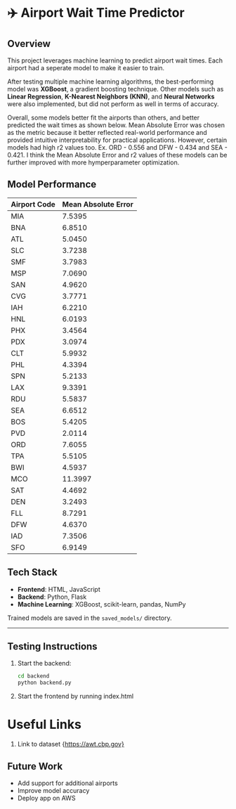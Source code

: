 # ✈️ Airport Wait Time Predictor

##  Overview

This project leverages machine learning to predict airport wait times. Each airport had a seperate model to make it easier to train.

After testing multiple machine learning algorithms, the best-performing model was **XGBoost**, a gradient boosting technique. Other models such as **Linear Regression**, **K-Nearest Neighbors (KNN)**, and **Neural Networks** were also implemented, but did not perform as well in terms of accuracy.

Overall, some models better fit the airports than others, and better predicted the wait times as shown below. Mean Absolute Error was chosen as the metric because it better reflected real-world performance and provided intuitive interpretability for practical applications. However, certain models had high r2 values too. Ex. ORD - 0.556 and DFW - 0.434 and SEA - 0.421.  I think the Mean Absolute Error and r2 values of these models can be further improved with more hymperparameter optimization.

## Model Performance

| Airport Code | Mean Absolute Error |
|--------------|---------------------|
| MIA          | 7.5395              |
| BNA          | 6.8510              |
| ATL          | 5.0450              |
| SLC          | 3.7238              |
| SMF          | 3.7983              |
| MSP          | 7.0690              |
| SAN          | 4.9620              |
| CVG          | 3.7771              |
| IAH          | 6.2210              |
| HNL          | 6.0193              |
| PHX          | 3.4564              |
| PDX          | 3.0974              |
| CLT          | 5.9932              |
| PHL          | 4.3394              |
| SPN          | 5.2133              |
| LAX          | 9.3391              |
| RDU          | 5.5837              |
| SEA          | 6.6512              |
| BOS          | 5.4205              |
| PVD          | 2.0114              |
| ORD          | 7.6055              |
| TPA          | 5.5105              |
| BWI          | 4.5937              |
| MCO          | 11.3997             |
| SAT          | 4.4692              |
| DEN          | 3.2493              |
| FLL          | 8.7291              |
| DFW          | 4.6370              |
| IAD          | 7.3506              |
| SFO          | 6.9149              |



## Tech Stack

- **Frontend**: HTML, JavaScript
- **Backend**: Python, Flask
- **Machine Learning**: XGBoost, scikit-learn, pandas, NumPy

Trained models are saved in the `saved_models/` directory.

---

##  Testing Instructions

1. Start the backend:
   ```bash
   cd backend
   python backend.py

2. Start the frontend by running index.html

# Useful Links
1. Link to dataset {https://awt.cbp.gov}

##  Future Work

- Add support for additional airports
- Improve model accuracy
- Deploy app on AWS
